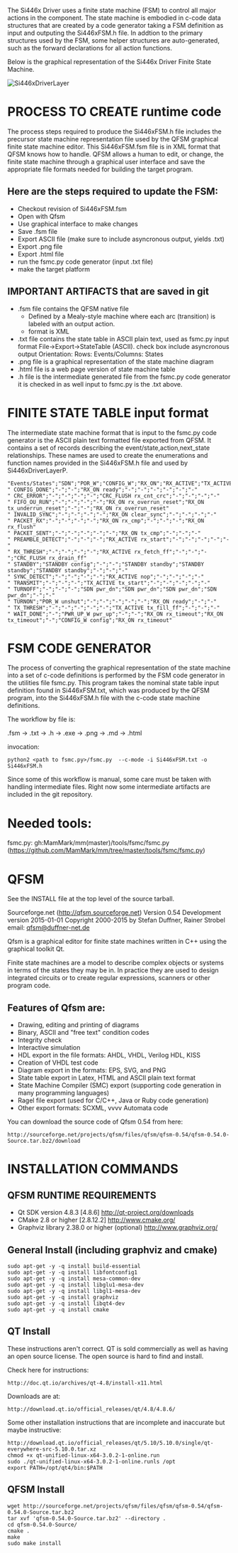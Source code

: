 The Si446x Driver uses a finite state machine (FSM) to control all major
actions in the component. The state machine is embodied in c-code data
structures that are created by a code generator taking a FSM definition as
input and outputing the Si446xFSM.h file. In addtion to the primary
structures used by the FSM, some helper structures are auto-generated, such
as the forward declarations for all action functions.

Below is the graphical representation of the Si446x Driver Finite State Machine.

![Si446xDriverLayer](Si446xFSM.png)

# PROCESS TO CREATE runtime code

The process steps required to produce the Si446xFSM.h file includes the
precursor state machine representation file used by the QFSM graphical
finite state machine editor. This Si446xFSM.fsm file is in XML format that
QFSM knows how to handle. QFSM allows a human to edit, or change, the
finite state machine through a graphical user interface and save the
appropriate file formats needed for building the target program.

## Here are the steps required to update the FSM:

- Checkout revision of Si446xFSM.fsm
- Open with Qfsm
- Use graphical interface to make changes
- Save .fsm file
- Export ASCII file (make sure to include asyncronous output, yields .txt)
- Export .png file
- Export .html file
- run the fsmc.py code generator (input .txt file)
- make the target platform

## IMPORTANT ARTIFACTS that are saved in git

- .fsm file contains the QFSM native file
    - Defined by a Mealy-style machine where each arc (transition) is labeled with an output action.
    - format is XML
- .txt file contains the state table in ASCII plain text, used as fsmc.py input format
  File->Export->StateTable (ASCII).  check box include asyncronous output
        Orientation: Rows: Events/Columns: States
- .png file is a graphical representation of the state machine diagram
- .html file is a web page version of state machine table
- .h file is the intermediate generated file from the fsmc.py code generator it is checked in as well
  input to fsmc.py is the .txt above.


# FINITE STATE TABLE input format

The intermediate state machine format that is input to the fsmc.py code
generator is the ASCII plain text formatted file exported from QFSM. It
contains a set of records describing the event/state,action,next_state
relationships. These names are used to create the enumerations and function
names provided in the Si446xFSM.h file and used by Si446xDriverLayerP.

```
"Events/States";"SDN";"POR_W";"CONFIG_W";"RX_ON";"RX_ACTIVE";"TX_ACTIVE";"STANDBY";"PWR_UP_W";"CRC_FLUSH"
" CONFIG_DONE";"-";"-";"RX_ON ready";"-";"-";"-";"-";"-";"-"
" CRC_ERROR";"-";"-";"-";"-";"CRC_FLUSH rx_cnt_crc";"-";"-";"-";"-"
" FIFO_OU_RUN";"-";"-";"-";"-";"RX_ON rx_overrun_reset";"RX_ON tx_underrun_reset";"-";"-";"RX_ON rx_overrun_reset"
" INVALID_SYNC";"-";"-";"-";"-";"RX_ON clear_sync";"-";"-";"-";"-"
" PACKET_RX";"-";"-";"-";"-";"RX_ON rx_cmp";"-";"-";"-";"RX_ON rx_flush"
" PACKET_SENT";"-";"-";"-";"-";"-";"RX_ON tx_cmp";"-";"-";"-"
" PREAMBLE_DETECT";"-";"-";"-";"RX_ACTIVE rx_start";"-";"-";"-";"-";"-"
" RX_THRESH";"-";"-";"-";"-";"RX_ACTIVE rx_fetch_ff";"-";"-";"-";"CRC_FLUSH rx_drain_ff"
" STANDBY";"STANDBY config";"-";"-";"STANDBY standby";"STANDBY standby";"STANDBY standby";"-";"-";"-"
" SYNC_DETECT";"-";"-";"-";"-";"RX_ACTIVE nop";"-";"-";"-";"-"
" TRANSMIT";"-";"-";"-";"TX_ACTIVE tx_start";"-";"-";"-";"-";"-"
" TURNOFF";"-";"-";"-";"SDN pwr_dn";"SDN pwr_dn";"SDN pwr_dn";"SDN pwr_dn";"-";"-"
" TURNON";"POR_W unshut";"-";"-";"-";"-";"-";"RX_ON ready";"-";"-"
" TX_THRESH";"-";"-";"-";"-";"-";"TX_ACTIVE tx_fill_ff";"-";"-";"-"
" WAIT_DONE";"-";"PWR_UP_W pwr_up";"-";"-";"RX_ON rx_timeout";"RX_ON tx_timeout";"-";"CONFIG_W config";"RX_ON rx_timeout"
```


# FSM CODE GENERATOR

The process of converting the graphical representation of the state machine
into a set of c-code definitions is performed by the FSM code generator in
the utilities file fsmc.py. This program takes the nominal state table
input definition found in Si446xFSM.txt, which was produced by the QFSM
program, into the Si446xFSM.h file with the c-code state machine
definitions.

The workflow by file is:

.fsm -> .txt -> .h -> .exe
     -> .png -> .md
     -> .html

invocation:

    python2 <path to fsmc.py>/fsmc.py  --c-mode -i Si446xFSM.txt -o Si446xFSM.h

Since some of this workflow is manual, some care must be taken with
handling intermediate files. Right now some intermediate artifacts are
included in the git repository.


# Needed tools:
fsmc.py: gh:MamMark/mm(master)/tools/fsmc/fsmc.py
        (https://github.com/MamMark/mm/tree/master/tools/fsmc/fsmc.py)


# QFSM
See the INSTALL file at the top level of the source tarball.

Sourceforge.net (http://qfsm.sourceforge.net)
Version 0.54
Development version 2015-01-01
Copyright 2000-2015 by Stefan Duffner, Rainer Strobel
email: qfsm@duffner-net.de

Qfsm is a graphical editor for finite state machines written in C++ using the graphical toolkit Qt.

Finite state machines are a model to describe complex objects or systems in
terms of the states they may be in. In practice they are used to design
integrated circuits or to create regular expressions, scanners or other
program code.

## Features of Qfsm are:

- Drawing, editing and printing of diagrams
- Binary, ASCII and "free text" condition codes
- Integrity check
- Interactive simulation
- HDL export in the file formats: AHDL, VHDL, Verilog HDL, KISS
- Creation of VHDL test code
- Diagram export in the formats: EPS, SVG, and PNG
- State table export in Latex, HTML and ASCII plain text format
- State Machine Compiler (SMC) export (supporting code generation in many programming languages)
- Ragel file export (used for C/C++, Java or Ruby code generation)
- Other export formats: SCXML, vvvv Automata code

You can download the source code of Qfsm 0.54 from here:
```
http://sourceforge.net/projects/qfsm/files/qfsm/qfsm-0.54/qfsm-0.54.0-Source.tar.bz2/download
```
# INSTALLATION COMMANDS

## QFSM RUNTIME REQUIREMENTS

- Qt SDK version 4.8.3 [4.8.6] http://qt-project.org/downloads
- CMake 2.8 or higher [2.8.12.2] http://www.cmake.org/
- Graphviz library 2.38.0 or higher (optional) http://www.graphviz.org/

## General Install (including graphviz and cmake)
```
sudo apt-get -y -q install build-essential
sudo apt-get -y -q install libfontconfig1
sudo apt-get -y -q install mesa-common-dev
sudo apt-get -y -q install libglu1-mesa-dev
sudo apt-get -y -q install libgl1-mesa-dev
sudo apt-get -y -q install graphviz
sudo apt-get -y -q install libqt4-dev
sudo apt-get -y -q install cmake
```
## QT Install
These instructions aren't correct. QT is sold commercially as well as having an open source license. The open source is hard to find and install.

Check here for instructions:
```
http://doc.qt.io/archives/qt-4.8/install-x11.html
```
Downloads are at:
```
http://download.qt.io/official_releases/qt/4.8/4.8.6/
```
Some other installation instructions that are incomplete and inaccurate but maybe instructive:
```
http://download.qt.io/official_releases/qt/5.10/5.10.0/single/qt-everywhere-src-5.10.0.tar.xz
chmod +x qt-unified-linux-x64-3.0.2-1-online.run
sudo ./qt-unified-linux-x64-3.0.2-1-online.runls /opt
export PATH=/opt/qt4/bin:$PATH
```
## QFSM Install
```
wget http://sourceforge.net/projects/qfsm/files/qfsm/qfsm-0.54/qfsm-0.54.0-Source.tar.bz2
tar xvf 'qfsm-0.54.0-Source.tar.bz2' --directory .
cd qfsm-0.54.0-Source/
cmake .
make
sudo make install
```
